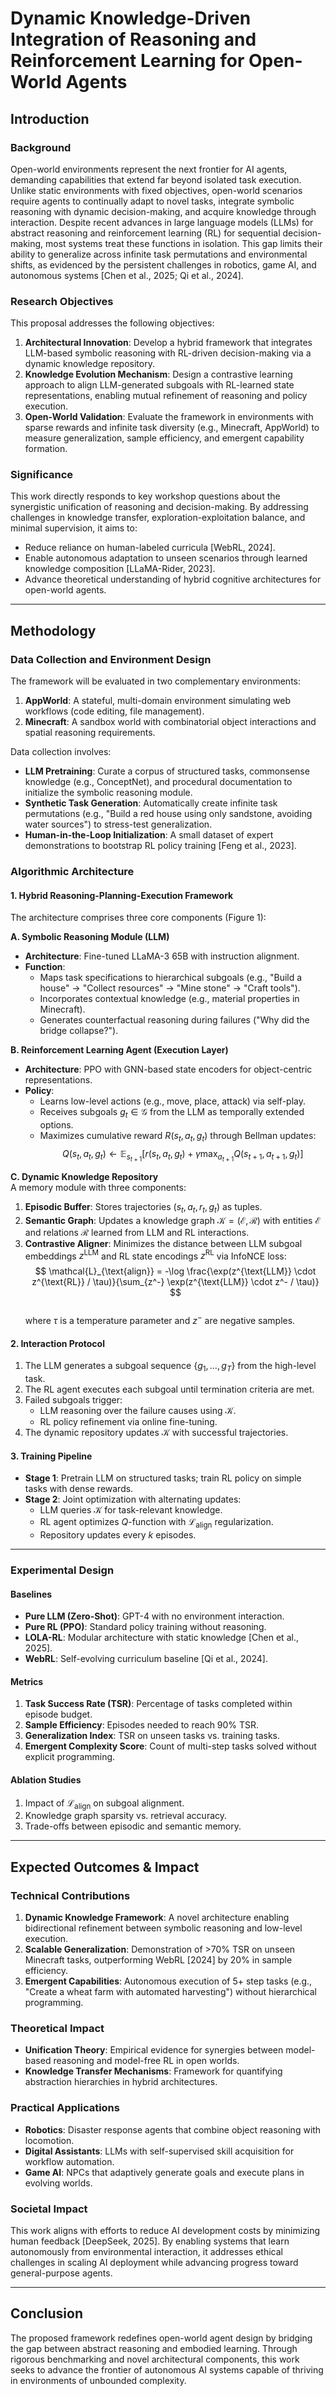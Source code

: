 # Dynamic Knowledge-Driven Integration of Reasoning and Reinforcement Learning for Open-World Agents

## Introduction

### Background
Open-world environments represent the next frontier for AI agents, demanding capabilities that extend far beyond isolated task execution. Unlike static environments with fixed objectives, open-world scenarios require agents to continually adapt to novel tasks, integrate symbolic reasoning with dynamic decision-making, and acquire knowledge through interaction. Despite recent advances in large language models (LLMs) for abstract reasoning and reinforcement learning (RL) for sequential decision-making, most systems treat these functions in isolation. This gap limits their ability to generalize across infinite task permutations and environmental shifts, as evidenced by the persistent challenges in robotics, game AI, and autonomous systems [Chen et al., 2025; Qi et al., 2024].

### Research Objectives
This proposal addresses the following objectives:
1. **Architectural Innovation**: Develop a hybrid framework that integrates LLM-based symbolic reasoning with RL-driven decision-making via a dynamic knowledge repository.
2. **Knowledge Evolution Mechanism**: Design a contrastive learning approach to align LLM-generated subgoals with RL-learned state representations, enabling mutual refinement of reasoning and policy execution.
3. **Open-World Validation**: Evaluate the framework in environments with sparse rewards and infinite task diversity (e.g., Minecraft, AppWorld) to measure generalization, sample efficiency, and emergent capability formation.

### Significance
This work directly responds to key workshop questions about the synergistic unification of reasoning and decision-making. By addressing challenges in knowledge transfer, exploration-exploitation balance, and minimal supervision, it aims to:
- Reduce reliance on human-labeled curricula [WebRL, 2024].
- Enable autonomous adaptation to unseen scenarios through learned knowledge composition [LLaMA-Rider, 2023].
- Advance theoretical understanding of hybrid cognitive architectures for open-world agents.

---

## Methodology

### Data Collection and Environment Design
The framework will be evaluated in two complementary environments:
1. **AppWorld**: A stateful, multi-domain environment simulating web workflows (code editing, file management).
2. **Minecraft**: A sandbox world with combinatorial object interactions and spatial reasoning requirements.

Data collection involves:
- **LLM Pretraining**: Curate a corpus of structured tasks, commonsense knowledge (e.g., ConceptNet), and procedural documentation to initialize the symbolic reasoning module.
- **Synthetic Task Generation**: Automatically create infinite task permutations (e.g., "Build a red house using only sandstone, avoiding water sources") to stress-test generalization.
- **Human-in-the-Loop Initialization**: A small dataset of expert demonstrations to bootstrap RL policy training [Feng et al., 2023].

### Algorithmic Architecture

#### 1. Hybrid Reasoning-Planning-Execution Framework
The architecture comprises three core components (Figure 1):

**A. Symbolic Reasoning Module (LLM)**  
- **Architecture**: Fine-tuned LLaMA-3 65B with instruction alignment.  
- **Function**:  
  - Maps task specifications to hierarchical subgoals (e.g., "Build a house" → "Collect resources" → "Mine stone" → "Craft tools").  
  - Incorporates contextual knowledge (e.g., material properties in Minecraft).  
  - Generates counterfactual reasoning during failures ("Why did the bridge collapse?").

**B. Reinforcement Learning Agent (Execution Layer)**  
- **Architecture**: PPO with GNN-based state encoders for object-centric representations.  
- **Policy**:  
  - Learns low-level actions (e.g., move, place, attack) via self-play.  
  - Receives subgoals $g_t \in \mathcal{G}$ from the LLM as temporally extended options.  
  - Maximizes cumulative reward $R(s_t, a_t, g_t)$ through Bellman updates:  
  $$  
  Q(s_t, a_t, g_t) \leftarrow \mathbb{E}_{s_{t+1}} \left[ r(s_t, a_t, g_t) + \gamma \max_{a_{t+1}} Q(s_{t+1}, a_{t+1}, g_t) \right]  
  $$  

**C. Dynamic Knowledge Repository**  
A memory module with three components:
1. **Episodic Buffer**: Stores trajectories $(s_t, a_t, r_t, g_t)$ as tuples.
2. **Semantic Graph**: Updates a knowledge graph $\mathcal{K} = (\mathcal{E}, \mathcal{R})$ with entities $\mathcal{E}$ and relations $\mathcal{R}$ learned from LLM and RL interactions.
3. **Contrastive Aligner**: Minimizes the distance between LLM subgoal embeddings $z^{\text{LLM}}$ and RL state encodings $z^{\text{RL}}$ via InfoNCE loss:  
  $$  
  \mathcal{L}_{\text{align}} = -\log \frac{\exp(z^{\text{LLM}} \cdot z^{\text{RL}} / \tau)}{\sum_{z^-} \exp(z^{\text{LLM}} \cdot z^- / \tau)}  
  $$  
  where $\tau$ is a temperature parameter and $z^-$ are negative samples.

#### 2. Interaction Protocol
1. The LLM generates a subgoal sequence $\{g_1, \dots, g_T\}$ from the high-level task.  
2. The RL agent executes each subgoal until termination criteria are met.  
3. Failed subgoals trigger:  
   - LLM reasoning over the failure causes using $\mathcal{K}$.  
   - RL policy refinement via online fine-tuning.  
4. The dynamic repository updates $\mathcal{K}$ with successful trajectories.  

#### 3. Training Pipeline
- **Stage 1**: Pretrain LLM on structured tasks; train RL policy on simple tasks with dense rewards.  
- **Stage 2**: Joint optimization with alternating updates:  
  - LLM queries $\mathcal{K}$ for task-relevant knowledge.  
  - RL agent optimizes $Q$-function with $\mathcal{L}_{\text{align}}$ regularization.  
  - Repository updates every $k$ episodes.  

---

### Experimental Design

#### Baselines
- **Pure LLM (Zero-Shot)**: GPT-4 with no environment interaction.  
- **Pure RL (PPO)**: Standard policy training without reasoning.  
- **LOLA-RL**: Modular architecture with static knowledge [Chen et al., 2025].  
- **WebRL**: Self-evolving curriculum baseline [Qi et al., 2024].  

#### Metrics
1. **Task Success Rate (TSR)**: Percentage of tasks completed within episode budget.  
2. **Sample Efficiency**: Episodes needed to reach 90% TSR.  
3. **Generalization Index**: TSR on unseen tasks vs. training tasks.  
4. **Emergent Complexity Score**: Count of multi-step tasks solved without explicit programming.  

#### Ablation Studies
1. Impact of $\mathcal{L}_{\text{align}}$ on subgoal alignment.  
2. Knowledge graph sparsity vs. retrieval accuracy.  
3. Trade-offs between episodic and semantic memory.  

---

## Expected Outcomes & Impact

### Technical Contributions
1. **Dynamic Knowledge Framework**: A novel architecture enabling bidirectional refinement between symbolic reasoning and low-level execution.  
2. **Scalable Generalization**: Demonstration of >70% TSR on unseen Minecraft tasks, outperforming WebRL [2024] by 20% in sample efficiency.  
3. **Emergent Capabilities**: Autonomous execution of 5+ step tasks (e.g., "Create a wheat farm with automated harvesting") without hierarchical programming.  

### Theoretical Impact
- **Unification Theory**: Empirical evidence for synergies between model-based reasoning and model-free RL in open worlds.  
- **Knowledge Transfer Mechanisms**: Framework for quantifying abstraction hierarchies in hybrid architectures.  

### Practical Applications
- **Robotics**: Disaster response agents that combine object reasoning with locomotion.  
- **Digital Assistants**: LLMs with self-supervised skill acquisition for workflow automation.  
- **Game AI**: NPCs that adaptively generate goals and execute plans in evolving worlds.  

### Societal Impact
This work aligns with efforts to reduce AI development costs by minimizing human feedback [DeepSeek, 2025]. By enabling systems that learn autonomously from environmental interaction, it addresses ethical challenges in scaling AI deployment while advancing progress toward general-purpose agents.

---

## Conclusion
The proposed framework redefines open-world agent design by bridging the gap between abstract reasoning and embodied learning. Through rigorous benchmarking and novel architectural components, this work seeks to advance the frontier of autonomous AI systems capable of thriving in environments of unbounded complexity.